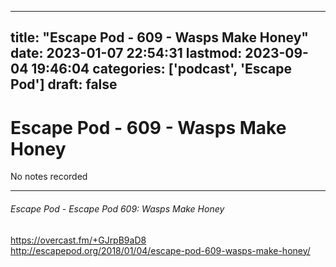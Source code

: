 
---
title: "Escape Pod - 609 - Wasps Make Honey"
date: 2023-01-07 22:54:31
lastmod: 2023-09-04 19:46:04
categories: ['podcast', 'Escape Pod']
draft: false
---


# Escape Pod - 609 - Wasps Make Honey

No notes recorded

- - -
###### Escape Pod - Escape Pod 609: Wasps Make Honey

https://overcast.fm/+GJrpB9aD8  
http://escapepod.org/2018/01/04/escape-pod-609-wasps-make-honey/

<!-- #public #podcast #Escape Pod# -->

<!-- {BearID:FBB3DC0A-22CA-472A-B2B7-D1B5147E4F84-28016-00002D97D3FB84E6} -->
